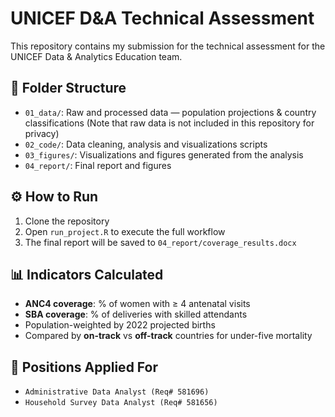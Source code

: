 # UNICEF D&A Technical Assessment

This repository contains my submission for the technical assessment for the UNICEF Data & Analytics Education team.

## 📁 Folder Structure

- `01_data/`: Raw and processed data — population projections & country classifications (Note that raw data is not included in this repository for privacy)
- `02_code/`: Data cleaning, analysis and visualizations scripts
- `03_figures/`: Visualizations and figures generated from the analysis
- `04_report/`: Final report and figures

## ⚙️ How to Run

1. Clone the repository
2. Open `run_project.R` to execute the full workflow
3. The final report will be saved to `04_report/coverage_results.docx`

## 📊 Indicators Calculated

- **ANC4 coverage**: % of women with ≥ 4 antenatal visits
- **SBA coverage**: % of deliveries with skilled attendants
- Population-weighted by 2022 projected births
- Compared by **on-track** vs **off-track** countries for under-five mortality

## 💬 Positions Applied For

- `Administrative Data Analyst (Req# 581696)`
- `Household Survey Data Analyst (Req# 581656)`

